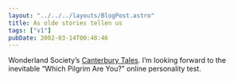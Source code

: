 ```yaml
---
layout: "../../../layouts/BlogPost.astro"
title: As olde stories tellen us
tags: ["v1"]
pubDate: 2002-03-14T00:48:46
---
```


Wonderland Society&#8217;s [Canterbury Tales][1]. I&#8217;m looking forward to the inevitable &#8220;Which Pilgrim Are You?&#8221; online personality test.

[1]: http://jabberwock.wonderland.com/chaucer/ "a full presentation of the HTML-formatted text of Geoffrey Chaucer's Canterbury Tales"
